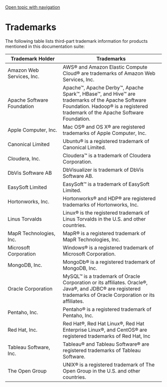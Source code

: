 [Open topic with navigation](../../index.html#Shared/Notes/TrademarkInfo.html)

Trademarks
==========

The following table lists third-part trademark information for products mentioned in this documentation suite:

| Trademark Holder           | Trademarks                                                                                                                                                                      |
|----------------------------|---------------------------------------------------------------------------------------------------------------------------------------------------------------------------------|
| Amazon Web Services, Inc.  | AWS® and Amazon Elastic Compute Cloud® are trademarks of Amazon Web Services, Inc.                                                                                              |
| Apache Software Foundation | Apache™, Apache Derby™, Apache Spark™, HBase™, and Hive™ are trademarks of the Apache Software Foundation. Hadoop® is a registered trademark of the Apache Software Foundation. |
| Apple Computer, Inc.       | Mac OS® and OS X® are registered trademarks of Apple Computer, Inc.                                                                                                             |
| Canonical Limited          | Ubuntu® is a registered trademark of Canonical Limited.                                                                                                                         |
| Cloudera, Inc.             | Cloudera™ is a trademark of Cloudera Corporation.                                                                                                                               |
| DbVis Software AB          | DbVisualizer is trademark of DbVis Software AB.                                                                                                                                 |
| EasySoft Limited           | EasySoft™ is a trademark of EasySoft Limited.                                                                                                                                   |
| Hortonworks, Inc.          | Hortonworks® and HDP® are registered trademarks of Hortonworks, Inc.                                                                                                            |
| Linus Torvalds             | Linux® is the registered trademark of Linus Torvalds in the U.S. and other countries.                                                                                           |
| MapR Technologies, Inc.    | MapR® is a registered trademark of MapR Technologies, Inc.                                                                                                                      |
| Microsoft Corporation      | Windows® is a registered trademark of Microsoft Corporation.                                                                                                                    |
| MongoDB, Inc.              | MongoDb® is a registered trademark of MongoDB, Inc.                                                                                                                             |
| Oracle Corporation         | MySQL™ is a trademark of Oracle Corporation or its affiliates. Oracle®, Java®, and JDBC® are registered trademarks of Oracle Corporation or its affiliates.                     |
| Pentaho, Inc.              | Pentaho® is a registered trademark of Pentaho, Inc.                                                                                                                             |
| Red Hat, Inc.              | Red Hat®, Red Hat Linux®, Red Hat Enterprise Linux®, and CentOS® are registered trademarks of Red Hat, Inc                                                                      |
| Tableau Software, Inc.     | Tableau® and Tableau Software® are registered trademarks of Tableau Software.                                                                                                   |
| The Open Group             | UNIX® is a registered trademark of The Open Group in the U.S. and other countries.                                                                                              |

 



